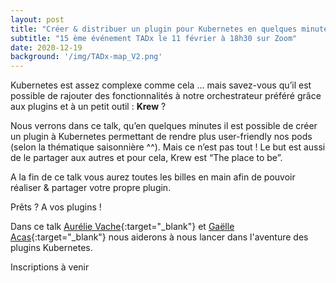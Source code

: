```yaml
---
layout: post
title: "Créer & distribuer un plugin pour Kubernetes en quelques minutes ? Easy !"
subtitle: "15 ème événement TADx le 11 février à 18h30 sur Zoom"
date: 2020-12-19
background: '/img/TADx-map_V2.png'
---
```

Kubernetes est assez complexe comme cela … mais savez-vous qu’il est possible de rajouter des fonctionnalités à notre orchestrateur préféré grâce aux plugins et à un petit outil : **Krew** ?

Nous verrons dans ce talk, qu’en quelques minutes il est possible de créer un plugin à Kubernetes permettant de rendre plus user-friendly nos pods (selon la thématique saisonnière ^^). Mais ce n’est pas tout ! Le but est aussi de le partager aux autres et pour cela, Krew est “The place to be”.

A la fin de ce talk vous aurez toutes les billes en main afin de pouvoir réaliser & partager votre propre plugin.

Prêts ? A vos plugins !

Dans ce talk [Aurélie Vache](http://scraly.com/){:target="_blank"} et [Gaëlle Acas](https://twitter.com/Gaelleacas){:target="_blank"} nous aiderons à nous lancer dans l'aventure des plugins Kubernetes.

Inscriptions à venir

<!--
Les inscriptions se passent sur [eventbrite](https://www.eventbrite.fr/e/billets-je-transforme-mon-projet-perso-en-saas-avec-ossbymaif-et-clever-cloud-tadx-130184004863){:target="_blank"}.

⚠️ **Il est nécessaire de vous inscrire via Eventbrite avec une adresse mail valide pour que nous puissions vous envoyer le lien de participation Zoom, la veille de la session.** ⚠️ 
-->
